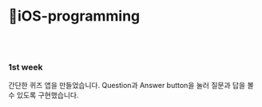 # 🍎iOS-programming
<br><br>
### 1st week
간단한 퀴즈 앱을 만들었습니다. 
Question과 Answer button을 눌러 질문과 답을 볼 수 있도록 구현했습니다.
